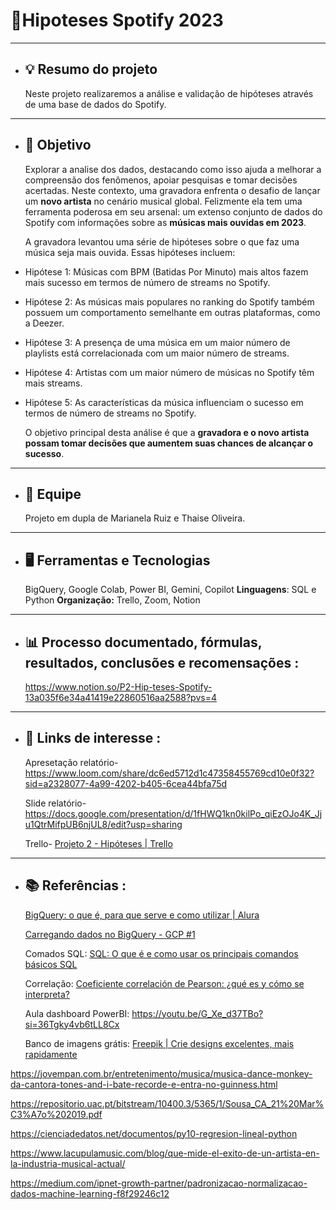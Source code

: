 # 🎼Hipoteses Spotify 2023 
 ___________________________________________________________________________________

- ## **💡 Resumo do projeto** 
  Neste projeto realizaremos a análise e validação de hipóteses através de uma base de dados do Spotify.
___________________________________________________________________________________
- ## **🎯 Objetivo**
  Explorar a analise dos dados, destacando como isso ajuda a melhorar a compreensão dos fenômenos, apoiar pesquisas e tomar decisões acertadas.
  Neste contexto, uma gravadora enfrenta o desafio de lançar um **novo artista** no cenário musical global. Felizmente ela tem uma ferramenta poderosa em seu arsenal: um extenso conjunto de dados do Spotify com informações sobre as **músicas mais ouvidas em 2023**.

  A gravadora levantou uma série de hipóteses sobre o que faz uma música seja mais ouvida. Essas hipóteses incluem:

- Hipótese 1: Músicas com BPM (Batidas Por Minuto) mais altos fazem mais sucesso em termos de número de streams no Spotify.
- Hipótese 2: As músicas mais populares no ranking do Spotify também possuem um comportamento semelhante em outras plataformas, como a Deezer.
- Hipótese 3: A presença de uma música em um maior número de playlists está correlacionada com um maior número de streams.
- Hipótese 4: Artistas com um maior número de músicas no Spotify têm mais streams.
- Hipótese 5: As características da música influenciam o sucesso em termos de número de streams no Spotify.

  O objetivo principal desta análise é que a **gravadora e o novo artista possam tomar decisões que aumentem suas chances de alcançar o sucesso**.
___________________________________________________________________________________
- ## **👥 Equipe**
  Projeto em dupla de Marianela Ruiz e Thaise Oliveira.
___________________________________________________________________________________
- ## **🖥️ Ferramentas e Tecnologias**
  BigQuery, Google Colab, Power BI, Gemini, Copilot
**Linguagens**: SQL e Python
**Organização:** Trello, Zoom, Notion
___________________________________________________________________________________
- ## **📊 Processo documentado, fórmulas, resultados, conclusões e recomensações** :
  https://www.notion.so/P2-Hip-teses-Spotify-13a035f6e34a41419e22860516aa2588?pvs=4
___________________________________________________________________________________
- ## **🔗 Links de interesse** :

  Apresetação relatório- https://www.loom.com/share/dc6ed5712d1c47358455769cd10e0f32?sid=a2328077-4a99-4202-b405-6cea44bfa75d
  
  Slide relatório- https://docs.google.com/presentation/d/1fHWQ1kn0kilPo_qiEzOJo4K_Jju1QtrMifpUB6njUL8/edit?usp=sharing

  Trello- [Projeto 2 - Hipóteses | Trello](https://trello.com/b/pZ7vo8N5/projeto-2-hipoteses)
___________________________________________________________________________________
- ## **📚 Referências** :
  [BigQuery: o que é, para que serve e como utilizar | Alura](https://www.alura.com.br/artigos/bigquery-para-que-serve-como-utilizar?utm_term=&utm_campaign=%5BSearch%5D+%5BPerformance%5D+-+Dynamic+Search+Ads+-+Artigos+e+Conte%C3%BAdos&utm_source=adwords&utm_medium=ppc&hsa_acc=7964138385&hsa_cam=11384329873&hsa_grp=111087461203&hsa_ad=687448474447&hsa_src=g&hsa_tgt=aud-456779235794:dsa-425656816943&hsa_kw=&hsa_mt=&hsa_net=adwords&hsa_ver=3&gad_source=1&gclid=Cj0KCQjwq86wBhDiARIsAJhuphmCE0WjNGVaoAzgNOQIrBU5jH7v00qUhNtGB7E1kQgPB3MODpJ03pQaArJGEALw_wcB)

  [Carregando dados no BigQuery - GCP #1](https://www.youtube.com/watch?v=7kxfYxgUoB8)

  Comados SQL: [SQL: O que é e como usar os principais comandos básicos SQL](https://blog.betrybe.com/sql/)

  Correlação: [Coeficiente correlación de Pearson: ¿qué es y cómo se interpreta?](https://www.cimec.es/coeficiente-correlacion-pearson/)

  Aula dashboard PowerBI: https://youtu.be/G_Xe_d37TBo?si=36Tgky4vb6tLL8Cx

  Banco de imagens grátis: [Freepik | Crie designs excelentes, mais rapidamente](https://br.freepik.com/)

 https://jovempan.com.br/entretenimento/musica/musica-dance-monkey-da-cantora-tones-and-i-bate-recorde-e-entra-no-guinness.html
  
  https://repositorio.uac.pt/bitstream/10400.3/5365/1/Sousa_CA_21%20Mar%C3%A7o%202019.pdf
  
  https://cienciadedatos.net/documentos/py10-regresion-lineal-python

  https://www.lacupulamusic.com/blog/que-mide-el-exito-de-un-artista-en-la-industria-musical-actual/

  https://medium.com/ipnet-growth-partner/padronizacao-normalizacao-dados-machine-learning-f8f29246c12
